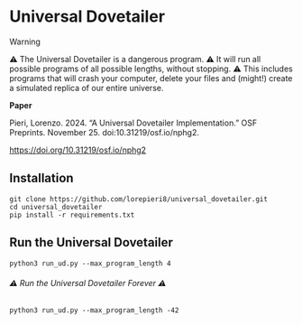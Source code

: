 # Universal Dovetailer

> [!WARNING]
> :warning: The Universal Dovetailer is a dangerous program. 
> :warning: It will run all possible programs of all possible lengths, without stopping.
> :warning: This includes programs that will crash your computer, delete your files and (might!) create a simulated replica of our entire universe.

**Paper** 

Pieri, Lorenzo. 2024. “A Universal Dovetailer Implementation.” OSF Preprints. November 25. doi:10.31219/osf.io/nphg2.

https://doi.org/10.31219/osf.io/nphg2

## Installation 



```
git clone https://github.com/lorepieri8/universal_dovetailer.git
cd universal_dovetailer
pip install -r requirements.txt
```

## Run the Universal Dovetailer


```
python3 run_ud.py --max_program_length 4
```

###### :warning: Run the Universal Dovetailer Forever :warning:



```
python3 run_ud.py --max_program_length -42
```

